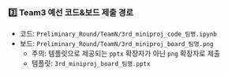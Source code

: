 ### 3️⃣ Team3 예선 코드&보드 제출 경로

* 코드: `Preliminary_Round/TeamN/3rd_miniproj_code_팀명.ipynb`
* 보드: `Preliminary_Round/TeamN/3rd_miniproj_board_팀명.png`
  * 주의: 템플릿으로 제공되는 `pptx` 확장자가 아닌 `png` 확장자로 제출
  * 템플릿: `3rd_miniproj_board_팀명.pptx`
